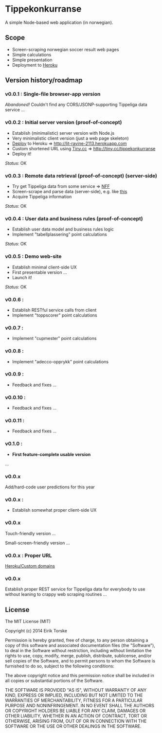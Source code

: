 # Tippekonkurranse

A simple Node-based web application (in norwegian).


## Scope
* Screen-scraping norwegian soccer result web pages
* Simple calculations
* Simple presentation
* Deployment to [Heroku][30]


## Version history/roadmap

### v0.0.1 : Single-file browser-app version
_Abandoned!_ Couldn't find any CORS/JSONP-supporting Tippeliga data service ...

### v0.0.2 : Initial server version (proof-of-concept)
* Establish (minimalistic) server version with Node.js
* Very minimalistic client version (just a web page skeleton)
* [Deploy][31] to Heroku => http://lit-ravine-2113.herokuapp.com
* Custom shortened URL using [Tiny.cc][40] => http://tiny.cc/tippekonkurranse
* Deploy it!

_Status_: OK

### v0.0.3 : Remote data retrieval (proof-of-concept) (server-side)
* Try get Tippeliga data from some service => [NFF][10]
* Screen-scrape and parse data (server-side), e.g. like [this][20]
* Acquire Tippeliga information

_Status_: OK

### v0.0.4 : User data and business rules (proof-of-concept)
* Establish user data model and business rules logic
* Implement "tabellplassering" point calculations

_Status_: OK

### v0.0.5 : Demo web-site
* Establish minimal client-side UX
* First presentable version ...
* Launch it!

_Status_: OK

### v0.0.6 :
* Establish RESTful service calls from client
* Implement "toppscorer" point calculations

### v0.0.7 :
* Implement "cupmester" point calculations

### v0.0.8 :
* Implement "adecco-opprykk" point calculations

### v0.0.9 :
* Feedback and fixes ...

### v0.0.10 :
* Feedback and fixes ...

### v0.0.11 :
* Feedback and fixes ...

### v0.1.0 :
* __First feature-complete usable version__

...

### v0.0.x
Add/hard-code user predictions for this year

### v0.0.x :
* Establish somewhat proper client-side UX

### v0.0.x
Touch-friendly version ...

Small-screen-friendly version ...

### v0.0.x : Proper URL
[Heroku/Custom domains][31]

### v0.0.x
Establish proper REST service for Tippeliga data for everybody to use without leaning to crappy web scraping routines ...


## License
The MIT License (MIT)

Copyright (c) 2014 Eirik Torske

Permission is hereby granted, free of charge, to any person obtaining a copy
of this software and associated documentation files (the "Software"), to deal
in the Software without restriction, including without limitation the rights
to use, copy, modify, merge, publish, distribute, sublicense, and/or sell
copies of the Software, and to permit persons to whom the Software is
furnished to do so, subject to the following conditions:

The above copyright notice and this permission notice shall be included in all
copies or substantial portions of the Software.

THE SOFTWARE IS PROVIDED "AS IS", WITHOUT WARRANTY OF ANY KIND, EXPRESS OR
IMPLIED, INCLUDING BUT NOT LIMITED TO THE WARRANTIES OF MERCHANTABILITY,
FITNESS FOR A PARTICULAR PURPOSE AND NONINFRINGEMENT. IN NO EVENT SHALL THE
AUTHORS OR COPYRIGHT HOLDERS BE LIABLE FOR ANY CLAIM, DAMAGES OR OTHER
LIABILITY, WHETHER IN AN ACTION OF CONTRACT, TORT OR OTHERWISE, ARISING FROM,
OUT OF OR IN CONNECTION WITH THE SOFTWARE OR THE USE OR OTHER DEALINGS IN THE
SOFTWARE.


[1]:  http://tiny.cc/tippekonkurranse
[2]:  http://lit-ravine-2113.herokuapp.com
[10]: http://www.fotball.no/Landslag_og_toppfotball/Toppfotball/tippeligaen
[20]: https://www.digitalocean.com/community/articles/how-to-use-node-js-request-and-cheerio-to-set-up-simple-web-scraping
[30]: https://www.heroku.com
[31]: https://devcenter.heroku.com/articles/getting-started-with-nodejs
[32]: https://devcenter.heroku.com/articles/custom-domains
[40]: http://tiny.cc
